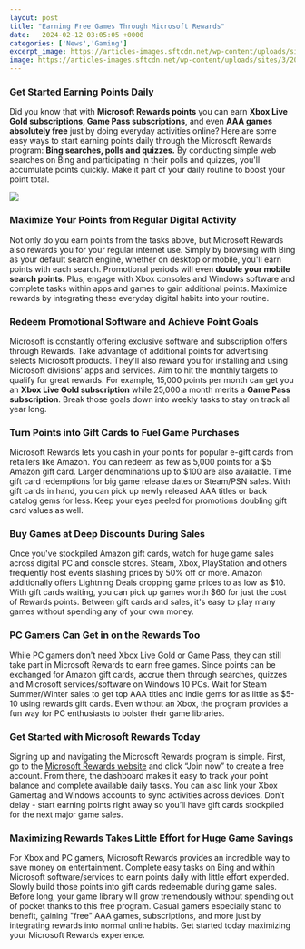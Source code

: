 ```yaml
---
layout: post
title: "Earning Free Games Through Microsoft Rewards"
date:   2024-02-12 03:05:05 +0000
categories: ['News','Gaming']
excerpt_image: https://articles-images.sftcdn.net/wp-content/uploads/sites/3/2018/03/earn.png
image: https://articles-images.sftcdn.net/wp-content/uploads/sites/3/2018/03/earn.png
---
```


### Get Started Earning Points Daily 
Did you know that with **Microsoft Rewards points** you can earn **Xbox Live Gold subscriptions, Game Pass subscriptions**, and even **AAA games absolutely free** just by doing everyday activities online? Here are some easy ways to start earning points daily through the Microsoft Rewards program: **Bing searches, polls and quizzes.** By conducting simple web searches on Bing and participating in their polls and quizzes, you'll accumulate points quickly. Make it part of your daily routine to boost your point total.

![](https://i.ytimg.com/vi/SE2RI9w0FGw/maxresdefault.jpg)
### Maximize Your Points from Regular Digital Activity
Not only do you earn points from the tasks above, but Microsoft Rewards also rewards you for your regular internet use. Simply by browsing with Bing as your default search engine, whether on desktop or mobile, you'll earn points with each search. Promotional periods will even **double your mobile search points**. Plus, engage with Xbox consoles and Windows software and complete tasks within apps and games to gain additional points. Maximize rewards by integrating these everyday digital habits into your routine.
### Redeem Promotional Software and Achieve Point Goals  
Microsoft is constantly offering exclusive software and subscription offers through Rewards. Take advantage of additional points for advertising selects Microsoft products. They'll also reward you for installing and using Microsoft divisions' apps and services. Aim to hit the monthly targets to qualify for great rewards. For example, 15,000 points per month can get you an **Xbox Live Gold subscription** while 25,000 a month merits a **Game Pass subscription**. Break those goals down into weekly tasks to stay on track all year long.
### Turn Points into Gift Cards to Fuel Game Purchases
Microsoft Rewards lets you cash in your points for popular e-gift cards from retailers like Amazon. You can redeem as few as 5,000 points for a $5 Amazon gift card. Larger denominations up to $100 are also available. Time gift card redemptions for big game release dates or Steam/PSN sales. With gift cards in hand, you can pick up newly released AAA titles or back catalog gems for less. Keep your eyes peeled for promotions doubling gift card values as well.  
### Buy Games at Deep Discounts During Sales  
Once you've stockpiled Amazon gift cards, watch for huge game sales across digital PC and console stores. Steam, Xbox, PlayStation and others frequently host events slashing prices by 50% off or more. Amazon additionally offers Lightning Deals dropping game prices to as low as $10. With gift cards waiting, you can pick up games worth $60 for just the cost of Rewards points. Between gift cards and sales, it's easy to play many games without spending any of your own money.
### PC Gamers Can Get in on the Rewards Too
While PC gamers don't need Xbox Live Gold or Game Pass, they can still take part in Microsoft Rewards to earn free games. Since points can be exchanged for Amazon gift cards, accrue them through searches, quizzes and Microsoft services/software on Windows 10 PCs. Wait for Steam Summer/Winter sales to get top AAA titles and indie gems for as little as $5-10 using rewards gift cards. Even without an Xbox, the program provides a fun way for PC enthusiasts to bolster their game libraries.
### Get Started with Microsoft Rewards Today
Signing up and navigating the Microsoft Rewards program is simple. First, go to the [Microsoft Rewards website](https://www.microsoft.com/en-us/rewards) and click “Join now” to create a free account. From there, the dashboard makes it easy to track your point balance and complete available daily tasks. You can also link your Xbox Gamertag and Windows accounts to sync activities across devices. Don’t delay - start earning points right away so you’ll have gift cards stockpiled for the next major game sales.
### Maximizing Rewards Takes Little Effort for Huge Game Savings
For Xbox and PC gamers, Microsoft Rewards provides an incredible way to save money on entertainment. Complete easy tasks on Bing and within Microsoft software/services to earn points daily with little effort expended. Slowly build those points into gift cards redeemable during game sales. Before long, your game library will grow tremendously without spending out of pocket thanks to this free program. Casual gamers especially stand to benefit, gaining "free" AAA games, subscriptions, and more just by integrating rewards into normal online habits. Get started today maximizing your Microsoft Rewards experience.